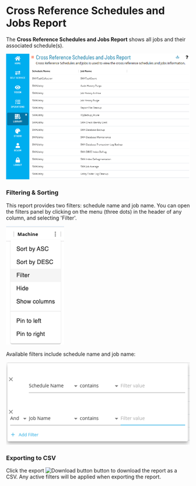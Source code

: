 # Cross Reference Schedules and Jobs Report

The **Cross Reference Schedules and Jobs Report** shows all jobs and their associated schedule(s).

![A screen showing the Cross Reference Schedules and Jobs Report](../../../../../Resources/Images/SM/Library/Reporting/CrossReferenceSchedulesAndJobReport.png "Cross Reference Schedules and Jobs Report")

### Filtering & Sorting

This report provides two filters: schedule name and job name. You can open the filters panel by clicking on the menu (three dots) in the header of any column, and selecting 'Filter'.

 ![A screen showing how to open the column menu](../../../../../Resources/Images/SM/Library/Reporting/FilterMenu.png "Column Menu")

Available filters include schedule name and job name:

 ![A screen showing the available filters](../../../../../Resources/Images/SM/Library/Reporting/CrossReferenceSchedulesAndJobFilters.png "Column Filters")

### Exporting to CSV

Click the export ![Download button](../../../../../Resources/Images/SM/Library/Logs/Download-Button.png "Export") button to download the report as a CSV. Any active filters will be applied when exporting the report.
